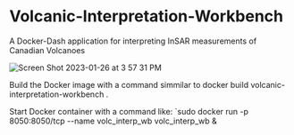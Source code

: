 # Volcanic-Interpretation-Workbench
A Docker-Dash application for interpreting InSAR measurements of Canadian Volcanoes


![Screen Shot 2023-01-26 at 3 57 31 PM](https://user-images.githubusercontent.com/7228960/214976899-a2b3e2c8-1187-43d8-bd5b-0bdad686b11b.png)


Build the Docker image with a command simmilar to
docker build volcanic-interpretation-workbench .

Start Docker container with a command like:
`sudo docker run -p 8050:8050/tcp --name volc_interp_wb volc_interp_wb &
